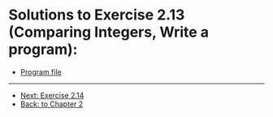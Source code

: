 # Solutions to Exercise 2.13 (Comparing Integers, Write a program):

- [Program file](e02_13.cpp)

---
- [Next: Exercise 2.14](02_14.md)
- [Back: to Chapter 2](README.md)